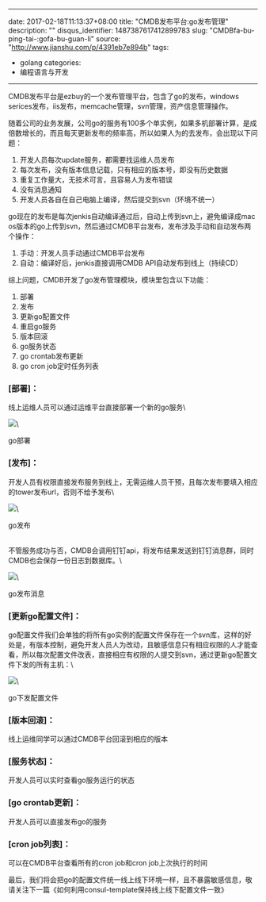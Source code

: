 
---
date: 2017-02-18T11:13:37+08:00
title: "CMDB发布平台:go发布管理"
description: ""
disqus_identifier: 1487387617412899783
slug: "CMDBfa-bu-ping-tai-:gofa-bu-guan-li"
source: "http://www.jianshu.com/p/4391eb7e894b"
tags: 
- golang 
categories:
- 编程语言与开发
---

CMDB发布平台是ezbuy的一个发布管理平台，包含了go的发布，windows
serices发布，iis发布，memcache管理，svn管理，资产信息管理操作。

随着公司的业务发展，公司go的服务有100多个单实例，如果多机部署计算，是成倍数增长的，而且每天更新发布的频率高，所以如果人为的去发布，会出现以下问题：

1.  开发人员每次update服务，都需要找运维人员发布
2.  每次发布，没有版本信息记载，只有相应的版本号，即没有历史数据
3.  重复工作量大，无技术可言，且容易人为发布错误
4.  没有消息通知
5.  开发人员各自在自己电脑上编译，然后提交到svn（环境不统一）

go现在的发布是每次jenkis自动编译通过后，自动上传到svn上，避免编译成mac
os版本的go上传到svn，然后通过CMDB平台发布，发布涉及手动和自动发布两个操作：

1.  手动：开发人员手动通过CMDB平台发布
2.  自动：编译好后，jenkis直接调用CMDB API自动发布到线上（持续CD）

综上问题，CMDB开发了go发布管理模块，模块里包含以下功能：

1.  部署
2.  发布
3.  更新go配置文件
4.  重启go服务
5.  版本回滚
6.  go服务状态
7.  go crontab发布更新
8.  go cron job定时任务列表

### [部署]：

线上运维人员可以通过运维平台直接部署一个新的go服务\

![](http://upload-images.jianshu.io/upload_images/258255-f9fed56a4f3330bc.png)\

go部署

### [发布]：

开发人员有权限直接发布服务到线上，无需运维人员干预，且每次发布要填入相应的tower发布url，否则不给予发布\

![](http://upload-images.jianshu.io/upload_images/258255-c4dde8405847a7d9.png?imageMogr2/auto-orient/strip%7CimageView2/2)\

go发布

\
不管服务成功与否，CMDB会调用钉钉api，将发布结果发送到钉钉消息群，同时CMDB也会保存一份日志到数据库。\

![](http://upload-images.jianshu.io/upload_images/258255-d9f4af13541f525d.png?imageMogr2/auto-orient/strip%7CimageView2/2)\

go发布消息

### [更新go配置文件]：

go配置文件我们会单独的将所有go实例的配置文件保存在一个svn库，这样的好处是，有版本控制，避免开发人员人为改动，且敏感信息只有相应权限的人才能查看，所以每次配置文件改表，直接相应有权限的人提交到svn，通过更新go配置文件下发的所有主机：\

![](http://upload-images.jianshu.io/upload_images/258255-88a20278c0f0a25c.png?imageMogr2/auto-orient/strip%7CimageView2/2)\

go下发配置文件

### [版本回滚]：

线上运维同学可以通过CMDB平台回滚到相应的版本

### [服务状态]：

开发人员可以实时查看go服务运行的状态

### [go crontab更新]：

开发人员可以直接发布go的服务

### [cron job列表]：

可以在CMDB平台查看所有的cron job和cron job上次执行的时间

最后，我们将会把go的配置文件统一线上线下环境一样，且不暴露敏感信息，敬请关注下一篇《如何利用consul-template保持线上线下配置文件一致》

